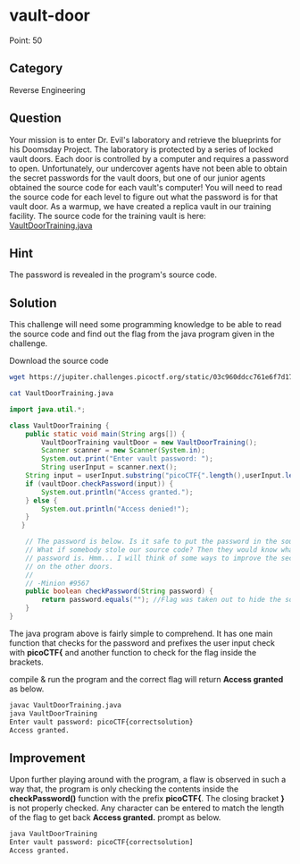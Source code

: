 # vault-door

Point: 50

## Category

Reverse Engineering

## Question

Your mission is to enter Dr. Evil's laboratory and retrieve the blueprints for his Doomsday Project. The laboratory is protected by a series of locked vault doors. Each door is controlled by a computer and requires a password to open. Unfortunately, our undercover agents have not been able to obtain the secret passwords for the vault doors, but one of our junior agents obtained the source code for each vault's computer! You will need to read the source code for each level to figure out what the password is for that vault door. As a warmup, we have created a replica vault in our training facility. The source code for the training vault is here: [VaultDoorTraining.java](https://jupiter.challenges.picoctf.org/static/03c960ddcc761e6f7d1722d8e6212db3/VaultDoorTraining.java)

## Hint

The password is revealed in the program's source code.

## Solution

This challenge will need some programming knowledge to be able to read the source code and find out the flag from the java program given in the challenge.

Download the source code
```bash
wget https://jupiter.challenges.picoctf.org/static/03c960ddcc761e6f7d1722d8e6212db3/VaultDoorTraining.java

cat VaultDoorTraining.java
```

```java
import java.util.*;

class VaultDoorTraining {
    public static void main(String args[]) {
        VaultDoorTraining vaultDoor = new VaultDoorTraining();
        Scanner scanner = new Scanner(System.in); 
        System.out.print("Enter vault password: ");
        String userInput = scanner.next();
	String input = userInput.substring("picoCTF{".length(),userInput.length()-1);
	if (vaultDoor.checkPassword(input)) {
	    System.out.println("Access granted.");
	} else {
	    System.out.println("Access denied!");
	}
   }

    // The password is below. Is it safe to put the password in the source code?
    // What if somebody stole our source code? Then they would know what our
    // password is. Hmm... I will think of some ways to improve the security
    // on the other doors.
    //
    // -Minion #9567
    public boolean checkPassword(String password) {
        return password.equals(""); //Flag was taken out to hide the solution.
    }
}
```

The java program above is fairly simple to comprehend. It has one main function that checks for the password and prefixes the user input check with **picoCTF{** and another function to check for the flag inside the brackets.

compile & run the program and the correct flag will return **Access granted** as below.
```bash
javac VaultDoorTraining.java
java VaultDoorTraining
Enter vault password: picoCTF{correctsolution}
Access granted.
```

## Improvement

Upon further playing around with the program, a flaw is observed in such a way that, the program is only checking the contents inside the **checkPassword()** function with the prefix **picoCTF{**. The closing bracket **}** is not properly checked. Any character can be entered to match the length of the flag to get back **Access granted.** prompt as below.

```bash
java VaultDoorTraining
Enter vault password: picoCTF{correctsolution]
Access granted.
```
